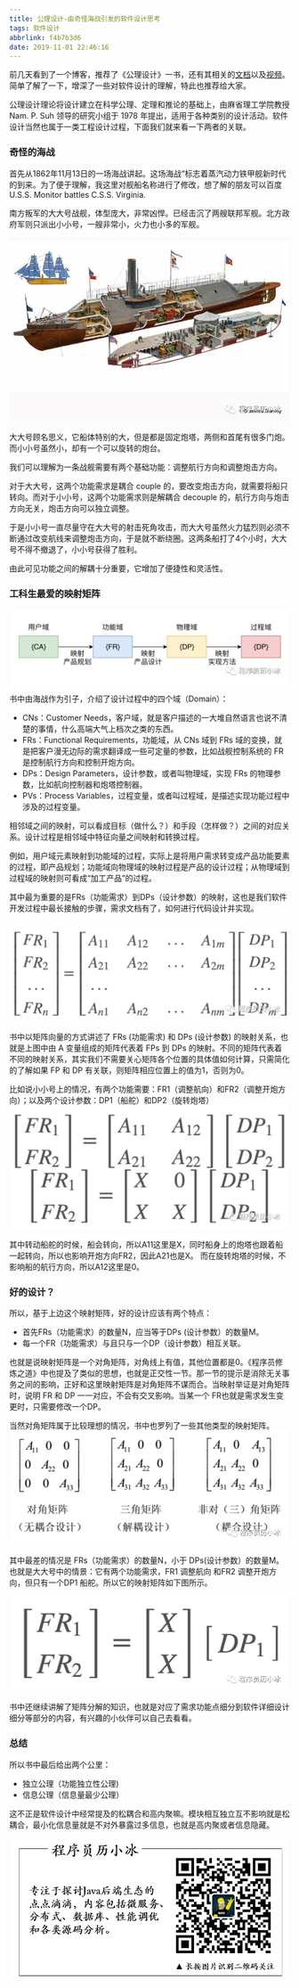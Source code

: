 ```yaml
---
title: 公理设计-由奇怪海战引发的软件设计思考
tags: 软件设计
abbrlink: f4b7b3d6
date: 2019-11-01 22:46:16
---
```

前几天看到了一个博客，推荐了《公理设计》一书，还有其相关的[文档](http://blog.sciencenet.cn/home.php?mod=attachment&id=40989)以及[视频]([https://www.bilibili.com/video/av74189173/](https://www.bilibili.com/video/av74189173/)
)。简单了解了一下，增深了一些对软件设计的理解，特此也推荐给大家。

公理设计理论将设计建立在科学公理、定理和推论的基础上，由麻省理工学院教授 Nam. P. Suh 领导的研究小组于 1978 年提出，适用于各种类别的设计活动。软件设计当然也属于一类工程设计过程，下面我们就来看一下两者的关联。

### 奇怪的海战

首先从1862年11月13日的一场海战讲起。这场海战“标志着蒸汽动力铁甲舰新时代的到来。为了便于理解，我这里对舰船名称进行了修改，想了解的朋友可以百度 U.S.S. Monitor battles C.S.S. Virginia.

南方叛军的大大号战舰，体型庞大，非常凶悍。已经击沉了两艘联邦军舰。北方政府军则只派出小小号，一艘非常小，火力也小多的军舰。

![](/images/19_112/image1.jpeg)

大大号顾名思义，它船体特别的大，但是都是固定炮塔，两侧和首尾有很多门炮。而小小号虽然小，却有一个可以旋转的炮台。

我们可以理解为一条战舰需要有两个基础功能：调整航行方向和调整炮击方向。

对于大大号，这两个功能需求是耦合 couple 的，要改变炮击方向，就需要将船只转向。而对于小小号，这两个功能需求则是解耦合 decouple 的，航行方向与炮击方向无关，炮击方向可以独立调整。

于是小小号一直尽量守在大大号的射击死角攻击，而大大号虽然火力猛烈则必须不断通过改变航线来调整炮击方向，于是就不断绕圈。这两条船打了4个小时，大大号不得不撤退了，小小号获得了胜利。

由此可见功能之间的解耦十分重要，它增加了便捷性和灵活性。

### 工科生最爱的映射矩阵

![](/images/19_112/image2.jpeg)


​书中由海战作为引子，介绍了设计过程中的四个域（Domain）：

- CNs：Customer Needs，客户域，就是客户描述的一大堆自然语言也说不清楚的事情，什么高端大气上档次之类的东西。
- FRs：Functional Requirements，功能域，从 CNs 域到 FRs 域的变换，就是把客户漫无边际的需求翻译成一些可定量的参数，比如战舰控制系统的 FR 是控制航行方向和控制开炮方向。
- DPs：Design Parameters，设计参数，或者叫物理域，实现 FRs 的物理参数，比如航向控制器和炮塔控制器。
- PVs：Process Variables，过程变量，或者叫过程域，是描述实现功能过程中涉及的过程变量。


相邻域之间的映射，可以看成目标（做什么？）和手段（怎样做？）之间的对应关系。设计过程是相邻域中特征向量之间映射和转换过程。

例如，用户域元素映射到功能域的过程，实际上是将用户需求转变成产品功能要素的过程，即产品规划；功能域向物理域的映射过程是产品的设计过程；从物理域到过程域的映射则可看成“加工产品”的过程。

其中最为重要的是FRs（功能需求）到DPs（设计参数）的映射，这也是我们软件开发过程中最长接触的步骤，需求文档有了，如何进行代码设计并实现。

![](/images/19_112/image3.jpeg)


书中以矩阵向量的方式讲述了 FRs (功能需求) 和 DPs (设计参数) 的映射关系，也就是上图中由 A 变量组成的矩阵代表着 FPs 到 DPs 的映射。不同的矩阵代表着不同的映射关系，其实我们不需要关心矩阵各个位置的具体值如何计算，只需简化的了解如果 FP 和 DP 有关联，则矩阵相应位置上的值为1，否则为0。

比如说小小号上的情况，有两个功能需要：FR1（调整航向）和FR2（调整开炮方向）；以及两个设计参数：DP1（船舵）和DP2（旋转炮塔）
![](/images/19_112/image4.jpeg)


其中转动船舵的时候，船会转向，所以A11这里是X，同时船身上的炮塔也跟着船一起转向，所以也影响开炮方向FR2，因此A21也是X。 而在旋转炮塔的时候，不影响船的航行方向，所以A12这里是0。

### 好的设计？

所以，基于上边这个映射矩阵，好的设计应该有两个特点：
- 首先FRs（功能需求）的数量N，应当等于DPs (设计参数）的数量M。
- 每一个FR（功能需求）与且只与一个DP（设计参数）相互关联。

也就是说映射矩阵是一个对角矩阵，对角线上有值，其他位置都是0。《程序员修炼之道》中也提及了类似的思想，也就是正交性一节。那一节的提示是消除无关事务之间的影响，正好和这里映射矩阵是对角矩阵不谋而合。当映射举证是对角矩阵时，说明 FR 和 DP 一一对应，不会有交叉影响。当某一个 FR也就是需求发生变更时，只需要修改一个DP。

当然对角矩阵属于比较理想的情况，书中也罗列了一些其他类型的映射矩阵。
![](/images/19_112/image5.jpeg)

其中最差的情况是 FRs（功能需求）的数量N，小于 DPs(设计参数）的数量M。也就是大大号中的情景：它有两个功能需求，FR1 调整航向
和FR2 调整开炮方向，但只有一个DP1 船舵。所以它的映射矩阵如下图所示。

![](/images/19_112/image6.png)

书中还继续讲解了矩阵分解的知识，也就是对应了需求功能点细分到软件详细设计细分等部分的内容，有兴趣的小伙伴可以自己去看看。

### 总结

所以书中最后给出两个公里：
-  独立公理（功能独立性公理)
- 信息公理（信息量最少公理）

这不正是软件设计中经常提及的松耦合和高内聚嘛。模块相互独立互不影响就是松耦合，最小化信息量就是不对外暴露过多信息，也就是高内聚或者信息隐藏。

![](images/logo.png)